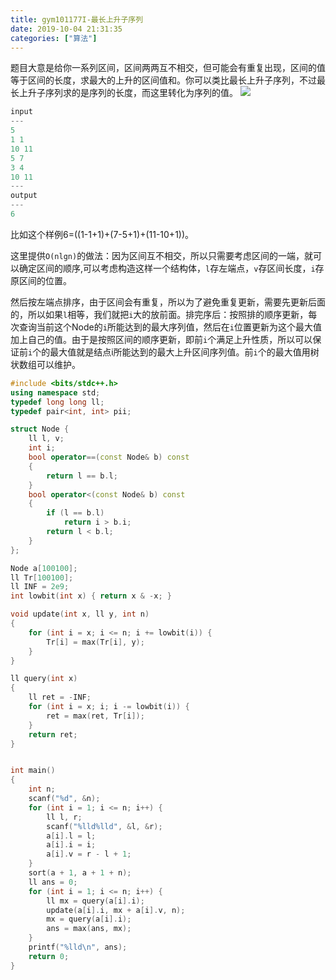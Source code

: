 ```yaml
---
title: gym101177I-最长上升子序列
date: 2019-10-04 21:31:35
categories: ["算法"]
---
```

题目大意是给你一系列区间，区间两两互不相交，但可能会有重复出现，区间的值等于区间的长度，求最大的上升的区间值和。你可以类比最长上升子序列，不过最长上升子序列求的是序列的长度，而这里转化为序列的值。
<img src="https://wx1.sbimg.cn/2020/07/09/CASJY.jpg">
<!--more-->

```cpp
input
---
5
1 1
10 11
5 7
3 4
10 11
---
output
---
6
```

比如这个样例6=((1-1+1)+(7-5+1)+(11-10+1))。

这里提供`O(nlgn)`的做法：因为区间互不相交，所以只需要考虑区间的一端，就可以确定区间的顺序,可以考虑构造这样一个结构体，`l`存左端点，`v`存区间长度，`i`存原区间的位置。

然后按左端点排序，由于区间会有重复，所以为了避免重复更新，需要先更新后面的，所以如果`l`相等，我们就把`i`大的放前面。排完序后：按照排的顺序更新，每次查询当前这个Node的`i`所能达到的最大序列值，然后在`i`位置更新为这个最大值加上自己的值。由于是按照区间的顺序更新，即前`i`个满足上升性质，所以可以保证前`i`个的最大值就是结点i所能达到的最大上升区间序列值。前`i`个的最大值用树状数组可以维护。

```cpp
#include <bits/stdc++.h>
using namespace std;
typedef long long ll;
typedef pair<int, int> pii;

struct Node {
    ll l, v;
    int i;
    bool operator==(const Node& b) const
    {
        return l == b.l;
    }
    bool operator<(const Node& b) const
    {
        if (l == b.l)
            return i > b.i;
        return l < b.l;
    }
};

Node a[100100];
ll Tr[100100];
ll INF = 2e9;
int lowbit(int x) { return x & -x; }

void update(int x, ll y, int n)
{
    for (int i = x; i <= n; i += lowbit(i)) {
        Tr[i] = max(Tr[i], y);
    }
}

ll query(int x)
{
    ll ret = -INF;
    for (int i = x; i; i -= lowbit(i)) {
        ret = max(ret, Tr[i]);
    }
    return ret;
}


int main()
{
    int n;
    scanf("%d", &n);
    for (int i = 1; i <= n; i++) {
        ll l, r;
        scanf("%lld%lld", &l, &r);
        a[i].l = l;
        a[i].i = i;
        a[i].v = r - l + 1;
    }
    sort(a + 1, a + 1 + n);
    ll ans = 0;
    for (int i = 1; i <= n; i++) {
        ll mx = query(a[i].i);
        update(a[i].i, mx + a[i].v, n);
        mx = query(a[i].i);
        ans = max(ans, mx);
    }
    printf("%lld\n", ans);
    return 0;
}
```
